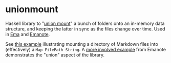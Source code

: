 # unionmount

Haskell library to "[union mount](https://en.wikipedia.org/wiki/Union_mount)" a bunch of folders onto an in-memory data structure, and keeping the latter in sync as the files change over time. Used in [Ema](https://ema.srid.ca) and [Emanote](https://emanote.srid.ca).

See [this example](https://github.com/srid/ema-template/blob/c2f1cc491aae7342ec783c87a61fbe0a73754906/src/Main.hs#L205-L213) illustrating mounting a directory of Markdown files into (effectively) a `Map FilePath String`. A [more involved example](https://github.com/srid/emanote/blob/f35d4a14cd5dfa2a871f926d8537e56908806da8/src/Emanote/Source.hs#L28-L34) from Emanote demonstrates the "union" aspect of the library.
